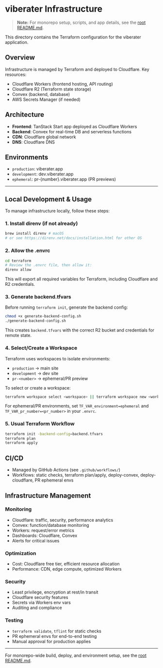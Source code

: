 # viberater Infrastructure

> **Note:** For monorepo setup, scripts, and app details, see the [root README.md](../README.md).

This directory contains the Terraform configuration for the viberater application.

## Overview

Infrastructure is managed by Terraform and deployed to Cloudflare. Key resources:

- Cloudflare Workers (frontend hosting, API routing)
- Cloudflare R2 (Terraform state storage)
- Convex (backend, database)
- AWS Secrets Manager (if needed)

## Architecture

- **Frontend**: TanStack Start app deployed as Cloudflare Workers
- **Backend**: Convex for real-time DB and serverless functions
- **CDN**: Cloudflare global network
- **DNS**: Cloudflare DNS

## Environments

- `production`: viberater.app
- `development`: dev.viberater.app
- `ephemeral`: pr-{number}.viberater.app (PR previews)

---

## Local Development & Usage

To manage infrastructure locally, follow these steps:

### 1. Install direnv (if not already)

```bash
brew install direnv # macOS
# or see https://direnv.net/docs/installation.html for other OS
```

### 2. Allow the .envrc

```bash
cd terraform
# Review the .envrc file, then allow it:
direnv allow
```

This will export all required variables for Terraform, including Cloudflare and R2 credentials.

### 3. Generate backend.tfvars

Before running `terraform init`, generate the backend config:

```bash
chmod +x generate-backend-config.sh
./generate-backend-config.sh
```

This creates `backend.tfvars` with the correct R2 bucket and credentials for remote state.

### 4. Select/Create a Workspace

Terraform uses workspaces to isolate environments:

- `production` → main site
- `development` → dev site
- `pr-<number>` → ephemeral/PR preview

To select or create a workspace:

```bash
terraform workspace select <workspace> || terraform workspace new <workspace>
```

For ephemeral/PR environments, set `TF_VAR_environment=ephemeral` and `TF_VAR_pr_number=<pr_number>` in your `.envrc`.

### 5. Usual Terraform Workflow

```bash
terraform init -backend-config=backend.tfvars
terraform plan
terraform apply
```

## CI/CD

- Managed by GitHub Actions (see `.github/workflows/`)
- Workflows: static checks, terraform plan/apply, deploy-convex, deploy-cloudflare, PR ephemeral envs

## Infrastructure Management

### Monitoring

- Cloudflare: traffic, security, performance analytics
- Convex: function/database monitoring
- Workers: request/error metrics
- Dashboards: Cloudflare, Convex
- Alerts for critical issues

### Optimization

- Cost: Cloudflare free tier, efficient resource allocation
- Performance: CDN, edge compute, optimized Workers

### Security

- Least privilege, encryption at rest/in transit
- Cloudflare security features
- Secrets via Workers env vars
- Auditing and compliance

### Testing

- `terraform validate`, `tflint` for static checks
- PR ephemeral envs for end-to-end testing
- Manual approval for production applies

---

For monorepo-wide build, deploy, and environment setup, see the [root README.md](../README.md).
